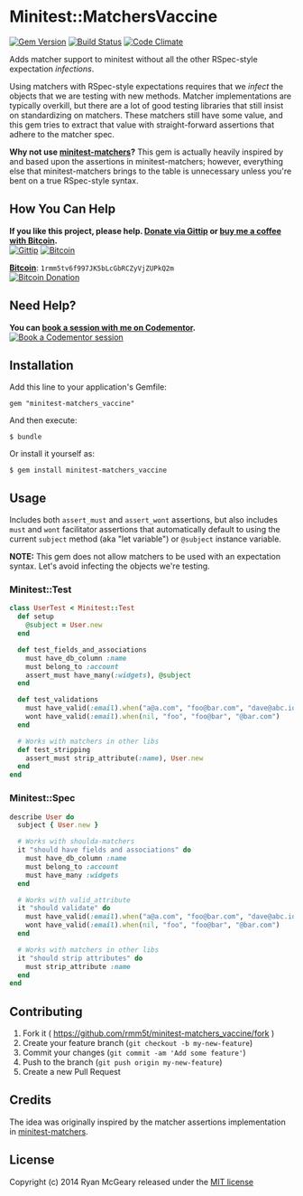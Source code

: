 # Minitest::MatchersVaccine

[![Gem Version](http://img.shields.io/gem/v/minitest-matchers_vaccine.svg)](https://rubygems.org/gems/minitest-matchers_vaccine) [![Build Status](https://secure.travis-ci.org/rmm5t/minitest-matchers_vaccine.svg)](http://travis-ci.org/rmm5t/minitest-matchers_vaccine) [![Code Climate](http://img.shields.io/codeclimate/github/rmm5t/minitest-matchers_vaccine.svg)](https://codeclimate.com/github/rmm5t/minitest-matchers_vaccine)

Adds matcher support to minitest without all the other RSpec-style expectation
_infections_.

Using matchers with RSpec-style expectations requires that we _infect_ the
objects that we are testing with new methods. Matcher implementations are
typically overkill, but there are a lot of good testing libraries that still
insist on standardizing on matchers. These matchers still have some value, and
this gem tries to extract that value with straight-forward assertions that
adhere to the matcher spec.

**Why not use
[minitest-matchers](https://github.com/wojtekmach/minitest-matchers)?** This
gem is actually heavily inspired by and based upon the assertions in
minitest-matchers; however, everything else that minitest-matchers brings to
the table is unnecessary unless you're bent on a true RSpec-style syntax.

## How You Can Help

**If you like this project, please help. [Donate via Gittip][gittip] or [buy me a coffee with Bitcoin][bitcoin].**<br>
[![Gittip](http://img.shields.io/gittip/rmm5t.svg)][gittip]
[![Bitcoin](http://img.shields.io/badge/bitcoin-buy%20me%20a%20coffee-brightgreen.svg)][bitcoin]

**[Bitcoin][bitcoin]**: `1rmm5tv6f997JK5bLcGbRCZyVjZUPkQ2m`<br>
[![Bitcoin Donation][bitcoin-qr-small]][bitcoin-qr-big]

## Need Help?

**You can [book a session with me on Codementor][codementor].**<br>
[![Book a Codementor session](http://img.shields.io/badge/codementor-book%20a%20session-orange.svg)][codementor]

[gittip]: https://www.gittip.com/rmm5t/ "Donate to rmm5t for open source!"
[bitcoin]: https://blockchain.info/address/1rmm5tv6f997JK5bLcGbRCZyVjZUPkQ2m "Buy rmm5t a coffee for open source!"
[bitcoin-scheme]: bitcoin:1rmm5tv6f997JK5bLcGbRCZyVjZUPkQ2m?amount=0.01&label=Coffee%20to%20rmm5t%20for%20Open%20Source "Buy rmm5t a coffee for open source!"
[bitcoin-qr-small]: http://chart.apis.google.com/chart?cht=qr&chs=150x150&chl=bitcoin%3A1rmm5tv6f997JK5bLcGbRCZyVjZUPkQ2m%3Famount%3D0.01%26label%3DCoffee%2520to%2520rmm5t%2520for%2520Open%2520Source
[bitcoin-qr-big]: http://chart.apis.google.com/chart?cht=qr&chs=500x500&chl=bitcoin%3A1rmm5tv6f997JK5bLcGbRCZyVjZUPkQ2m%3Famount%3D0.01%26label%3DCoffee%2520to%2520rmm5t%2520for%2520Open%2520Source
[codementor]: https://www.codementor.io/rmm5t?utm_campaign=profile&utm_source=button-rmm5t&utm_medium=shields "Book a session with rmm5t on Codementor!"

## Installation

Add this line to your application's Gemfile:

    gem "minitest-matchers_vaccine"

And then execute:

    $ bundle

Or install it yourself as:

    $ gem install minitest-matchers_vaccine

## Usage

Includes both `assert_must` and `assert_wont` assertions, but also includes
`must` and `wont` facilitator assertions that automatically default to using
the current `subject` method (aka "let variable") or `@subject` instance
variable.

**NOTE:** This gem does not allow matchers to be used with an expectation
  syntax. Let's avoid infecting the objects we're testing.

### Minitest::Test

```ruby
class UserTest < Minitest::Test
  def setup
    @subject = User.new
  end

  def test_fields_and_associations
    must have_db_column :name
    must belong_to :account
    assert_must have_many(:widgets), @subject
  end

  def test_validations
    must have_valid(:email).when("a@a.com", "foo@bar.com", "dave@abc.io")
    wont have_valid(:email).when(nil, "foo", "foo@bar", "@bar.com")
  end

  # Works with matchers in other libs
  def test_stripping
    assert_must strip_attribute(:name), User.new
  end
end
```

### Minitest::Spec

```ruby
describe User do
  subject { User.new }

  # Works with shoulda-matchers
  it "should have fields and associations" do
    must have_db_column :name
    must belong_to :account
    must have_many :widgets
  end

  # Works with valid_attribute
  it "should validate" do
    must have_valid(:email).when("a@a.com", "foo@bar.com", "dave@abc.io")
    wont have_valid(:email).when(nil, "foo", "foo@bar", "@bar.com")
  end

  # Works with matchers in other libs
  it "should strip attributes" do
    must strip_attribute :name
  end
end
```

## Contributing

1. Fork it ( https://github.com/rmm5t/minitest-matchers_vaccine/fork )
2. Create your feature branch (`git checkout -b my-new-feature`)
3. Commit your changes (`git commit -am 'Add some feature'`)
4. Push to the branch (`git push origin my-new-feature`)
5. Create a new Pull Request

## Credits

The idea was originally inspired by the matcher assertions implementation in
[minitest-matchers](https://github.com/wojtekmach/minitest-matchers).

## License

Copyright (c) 2014 Ryan McGeary released under the [MIT
license](http://en.wikipedia.org/wiki/MIT_License)
